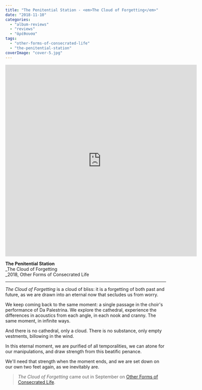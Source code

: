 ```yaml
---
title: "The Penitential Station - <em>The Cloud of Forgetting</em>"
date: "2018-11-10"
categories: 
  - "album-reviews"
  - "reviews"
  - "ἀρέθουσα"
tags: 
  - "other-forms-of-consecrated-life"
  - "the-penitential-station"
coverImage: "cover-5.jpg"
---
```


<iframe style="border: 0; width: 600px; height: 600px;" src="https://bandcamp.com/EmbeddedPlayer/album=3630070384/size=large/bgcol=ffffff/linkcol=333333/minimal=true/transparent=true/" seamless=""><a href="http://otherforms.bandcamp.com/album/the-cloud-of-forgetting">The Cloud of Forgetting by The Penitential Station</a></iframe>

**The Penitential Station**  
_The Cloud of Forgetting  
_2018, Other Forms of Consecrated Life

* * *

_The Cloud of Forgetting_ is a cloud of bliss: it is a forgetting of both past and future, as we are drawn into an eternal now that secludes us from worry.

We keep coming back to the same moment: a single passage in the choir's performance of Da Palestrina. We explore the cathedral, experience the differences in acoustics from each angle, in each nook and cranny. The same moment, in infinite ways.

And there is no cathedral, only a cloud. There is no substance, only empty vestments, billowing in the wind.

In this eternal moment, we are purified of all temporalities, we can atone for our manipulations, and draw strength from this beatific penance.

We'll need that strength when the moment ends, and we are set down on our own two feet again, as we inevitably are.

> _The Cloud of Forgetting_ came out in September on [Other Forms of Consecrated Life](https://otherforms.bandcamp.com/album/the-cloud-of-forgetting).
